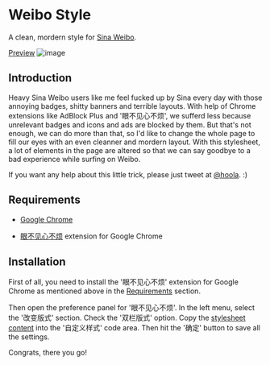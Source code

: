# Weibo Style
A clean, mordern style for [Sina Weibo](http://weibo.com/).

[Preview](http://d.pr/i/7KYj)
![image](http://bcs.duapp.com/picstore/tkTdLuUXSF.png)

## Introduction
Heavy Sina Weibo users like me feel fucked up by Sina every day with those annoying badges, shitty banners and terrible layouts. With help of Chrome extensions like AdBlock Plus and '眼不见心不烦', we sufferd less because unrelevant badges and icons and ads are blocked by them. But that's not enough, we can do more than that, so I'd like to change the whole page to fill our eyes with an even cleanner and mordern layout. With this stylesheet, a lot of elements in the page are altered so that we can say goodbye to a bad experience while surfing on Weibo.

If you want any help about this little trick, please just tweet at [@hoola](http://weibo.com/hola). :)

## Requirements
* [Google Chrome](http://www.google.com/chrome)

* [眼不见心不烦](https://chrome.google.com/webstore/detail/aognaapdfnnldnjglanfbbklaakbpejm) extension for Google Chrome


## Installation
First of all, you need to install the '眼不见心不烦' extension for Google Chrome as mentioned above in the [Requirements](#requirements) section.

Then open the preference panel for '眼不见心不烦'. In the left menu, select the '改变版式' section. Check the '双栏版式' option. Copy the [stylesheet content](https://github.com/marvyn/Weibo-Style/blob/master/style.min.css) into the '自定义样式' code area. Then hit the '确定' button to save all the settings.

Congrats, there you go!